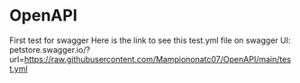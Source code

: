 # OpenAPI
First test for swagger 
Here is the link to see this test.yml file on swagger UI:
petstore.swagger.io/?url=https://raw.githubusercontent.com/Mampiononatc07/OpenAPI/main/test.yml
